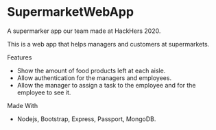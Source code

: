 # SupermarketWebApp

A supermarker app our team made at HackHers 2020.

This is a web app that helps managers and customers at supermarkets.

Features
  - Show the amount of food products left at each aisle.
  - Allow authentication for the managers and employees.
  - Allow the manager to assign a task to the employee and for the employee to see it.
  
Made With
  - Nodejs, Bootstrap, Express, Passport, MongoDB.
